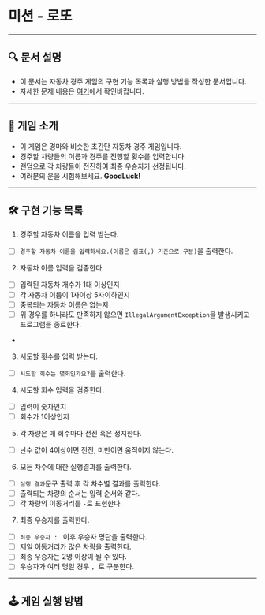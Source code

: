 # 미션 - 로또

---

## 🔍 문서 설명

- 이 문서는 자동차 경주 게임의 구현 기능 목록과 실행 방법을 작성한 문서입니다.
- 자세한 문제 내용은 [여기](https://github.com/jy016011/java-racingcar-6/blob/main/README.md)에서 확인바랍니다.

---

## 🚀 게임 소개

- 이 게임은 경마와 비슷한 초간단 자동차 경주 게임입니다.
- 경주할 차량들의 이름과 경주를 진행할 횟수를 입력합니다.
- 랜덤으로 각 차량들이 전진하여 최종 우승자가 선정됩니다.
- 여러분의 운을 시험해보세요. **GoodLuck!**

---

## 🛠 구현 기능 목록

1. 경주할 자동차 이름을 입력 받는다.

- [ ] `경주할 자동차 이름을 입력하세요.(이름은 쉼표(,) 기준으로 구분)`을 출력한다.

2. 자동차 이름 입력을 검증한다.

- [ ] 입력된 자동차 개수가 1대 이상인지
- [ ] 각 자동차 이름이 1자이상 5자이하인지
- [ ] 중복되는 자동차 이름은 없는지
- [ ] 위 경우를 하나라도 만족하지 않으면 `IllegalArgumentException`을 발생시키고 프로그램을 종료한다.
-

3. 서도할 횟수를 입력 받는다.

- [ ] `시도할 회수는 몇회인가요?`를 출력한다.

4. 시도할 회수 입력을 검증한다.

- [ ] 입력이 숫자인지
- [ ] 회수가 1이상인지

5. 각 차량은 매 회수마다 전진 혹은 정지한다.

- [ ] 난수 값이 4이상이면 전진, 미만이면 움직이지 않는다.

6. 모든 차수에 대한 실행결과를 출력한다.

- [ ] `실행 결과`문구 출력 후 각 차수별 결과를 출력한다.
- [ ] 출력되는 차량의 순서는 입력 순서와 같다.
- [ ] 각 차량의 이동거리를 `-`로 표현한다.

7. 최종 우승자를 출력한다.

- [ ] `최종 우승자 : ` 이후 우승자 명단을 출력한다.
- [ ] 제일 이동거리가 많은 차량을 출력한다.
- [ ] 최종 우승자는 2명 이상이 될 수 있다.
- [ ] 우승자가 여러 명일 경우 `, `로 구분한다.

---

## 🕹 게임 실행 방법
